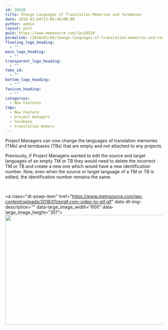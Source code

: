 ```yaml
---
id: 20520
title: Change Languages of Translation Memories and Termbases
date: 2018-01-04T13:04:46+00:00
author: admin
layout: post
guid: https://www.memsource.com/?p=20520
permalink: /2018/01/04/change-languages-of-translation-memories-and-termbases/
floating_logo_heading:
  - ""
main_logo_heading:
  - ""
transparent_logo_heading:
  - ""
fake_id:
  - ""
bottom_logo_heading:
  - ""
favicon_heading:
  - ""
categories:
  - New Features
tags:
  - New Feature
  - project managers
  - termbase
  - translation memory
---
```

Project Managers can now change the languages of translation memories (TMs) and termbases (TBs) that are empty and not attached to any projects.

<!--more-->

Previously, if Project Managers wanted to edit the source and target languages of an empty TM or TB they would need to delete the incorrect TM or TB and create a new one which would have a new identification number. Now, even when the source or target language of a TM or TB is edited, the identification number remains the same.

&nbsp;

<a class="dt-pswp-item" href="https://www.memsource.com/wp-content/uploads/2018/01/ezgif.com-video-to-gif.gif" data-dt-img-description="" data-large\_image\_width="600" data-large\_image\_height="351"><img class="alignnone size-full wp-image-20542" src="https://www.memsource.com/wp-content/uploads/2018/01/ezgif.com-video-to-gif.gif" alt="" width="600" height="351" /></a>